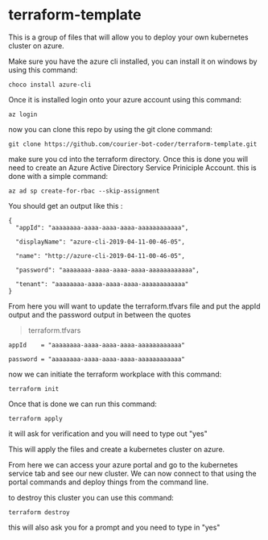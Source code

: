 # terraform-template
This is a group of files that will allow you to deploy your own kubernetes cluster on azure.

Make sure you have the azure cli installed, you can install it on windows by using this command: 
```
choco install azure-cli
```
Once it is installed login onto your azure account using this command:
```
az login
```
now you can clone this repo by using the git clone command:
```
git clone https://github.com/courier-bot-coder/terraform-template.git
```
make sure you cd into the terraform directory. Once this is done you will need to create an Azure Active Directory Service Priniciple Account.
this is done with a simple command:
```
az ad sp create-for-rbac --skip-assignment
```
You should get an output like this :
```
{
  "appId": "aaaaaaaa-aaaa-aaaa-aaaa-aaaaaaaaaaaa",
  
  "displayName": "azure-cli-2019-04-11-00-46-05",
  
  "name": "http://azure-cli-2019-04-11-00-46-05",
  
  "password": "aaaaaaaa-aaaa-aaaa-aaaa-aaaaaaaaaaaa",
  
  "tenant": "aaaaaaaa-aaaa-aaaa-aaaa-aaaaaaaaaaaa"
}
```

From here you will want to update the terraform.tfvars file and put the appId output and the password output in between the quotes

> terraform.tfvars
```
appId    = "aaaaaaaa-aaaa-aaaa-aaaa-aaaaaaaaaaaa"

password = "aaaaaaaa-aaaa-aaaa-aaaa-aaaaaaaaaaaa"
```

now we can initiate the terraform workplace with this command: 
```
terraform init
```
Once that is done we can run this command: 
```
terraform apply
```

it will ask for verification and you will need to type out "yes"

This will apply the files and create a kubernetes cluster on azure.

From here we can access your azure portal and go to the kubernetes service tab and see our new cluster. We can now connect to that using the portal commands and deploy things from the command line.

to destroy this cluster you can use this command: 
```
terraform destroy
```
this will also ask you for a prompt and you need to type in "yes"
